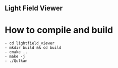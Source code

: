 ## Light Field Viewer

# How to compile and build
    - cd lightfield_viewer
    - mkdir build && cd build
    - cmake ..
    - make -j
    - ./Qulkan